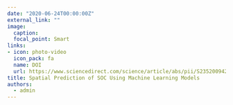 ```yaml
---
date: "2020-06-24T00:00:00Z"
external_link: ""
image:
  caption: 
  focal_point: Smart
links:
- icon: photo-video
  icon_pack: fa
  name: DOI
  url: https://www.sciencedirect.com/science/article/abs/pii/S2352009420300092
title: Spatial Prediction of SOC Using Machine Learning Models
authors: 
  - admin
---
```

